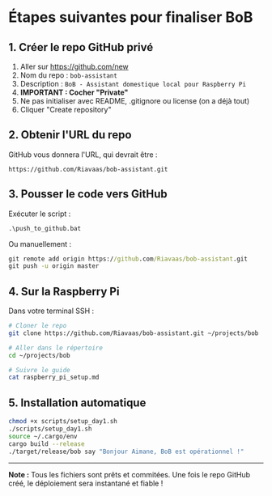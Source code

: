 # Étapes suivantes pour finaliser BoB

## 1. Créer le repo GitHub privé

1. Aller sur https://github.com/new
2. Nom du repo : `bob-assistant`
3. Description : `BoB - Assistant domestique local pour Raspberry Pi`
4. **IMPORTANT : Cocher "Private"**
5. Ne pas initialiser avec README, .gitignore ou license (on a déjà tout)
6. Cliquer "Create repository"

## 2. Obtenir l'URL du repo

GitHub vous donnera l'URL, qui devrait être :
```
https://github.com/Riavaas/bob-assistant.git
```

## 3. Pousser le code vers GitHub

Exécuter le script :
```cmd
.\push_to_github.bat
```

Ou manuellement :
```cmd
git remote add origin https://github.com/Riavaas/bob-assistant.git
git push -u origin master
```

## 4. Sur la Raspberry Pi

Dans votre terminal SSH :
```bash
# Cloner le repo
git clone https://github.com/Riavaas/bob-assistant.git ~/projects/bob

# Aller dans le répertoire
cd ~/projects/bob

# Suivre le guide
cat raspberry_pi_setup.md
```

## 5. Installation automatique

```bash
chmod +x scripts/setup_day1.sh
./scripts/setup_day1.sh
source ~/.cargo/env
cargo build --release
./target/release/bob say "Bonjour Aimane, BoB est opérationnel !"
```

---

**Note :** Tous les fichiers sont prêts et commitées. Une fois le repo GitHub créé, le déploiement sera instantané et fiable !
